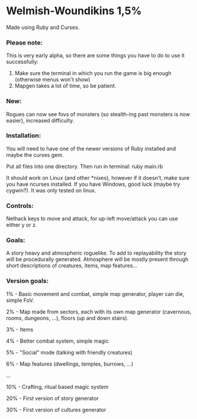 # Welmish-Woundikins 1,5%
Made using Ruby and Curses.

### Please note:
This is very early alpha, so there are some things you have to do to use it successfully:

1. Make sure the terminal in which you run the game is big enough (otherwise menus won't show)
2. Mapgen takes a lot of time, so be patient.


### New:
Rogues can now see fovs of monsters (so stealth-ing past monsters is now easier), increased difficulty.

### Installation:
You will need to have one of the newer versions of Ruby installed and maybe the curses gem.

Put all files into one directory. Then run in terminal: ruby main.rb

It should work on Linux (and other *nixes), however if it doesn't, make sure you have ncurses installed. If you have Windows, good luck (maybe try cygwin?). It was only tested on linux.

### Controls:
Nethack keys to move and attack, for up-left move/attack you can use either y or z.

### Goals:
A story heavy and atmospheric roguelike. To add to replayability the story will be procedurally generated. Atmosphere will be mostly present through short descriptions of creatures, items, map features...

### Version goals:
1%    - Basic movement and combat, simple map generator, player can die, simple FoV.

2%    - Map made from sectors, each with its own map generator (cavernous, rooms, dungeons, ...), floors (up and down stairs).

3%    - Items

4%    - Better combat system, simple magic

5%    - "Social" mode (talking with friendly creatures)

6%    - Map features (dwellings, temples, burrows, ...)

...

10%   - Crafting, ritual based magic system

20%   - First version of story generator

30%   - First version of cultures generator

